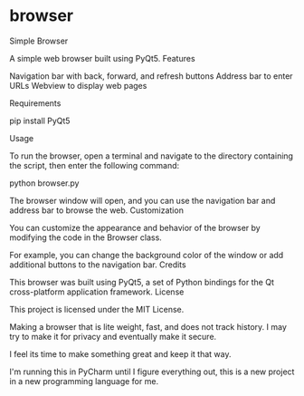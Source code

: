 # browser

Simple Browser

A simple web browser built using PyQt5.
Features

Navigation bar with back, forward, and refresh buttons
Address bar to enter URLs
Webview to display web pages

Requirements

  pip install PyQt5

Usage

To run the browser, open a terminal and navigate to the directory containing the script, then enter the following command:

  python browser.py

The browser window will open, and you can use the navigation bar and address bar to browse the web.
Customization

You can customize the appearance and behavior of the browser by modifying the code in the Browser class.

For example, you can change the background color of the window or add additional buttons to the navigation bar.
Credits

This browser was built using PyQt5, a set of Python bindings for the Qt cross-platform application framework.
License

This project is licensed under the MIT License.

Making a browser that is lite weight, fast, and does not track history. I may try to make it
for privacy and eventually make it secure.

I feel its time to make something great and keep it that way.

I'm running this in PyCharm until I figure everything out, this is a new project in a new
programming language for me.
